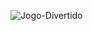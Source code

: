 ![Jogo-Divertido](https://github.com/casmarques05/Jogo-Divertido/assets/130240942/8848e4b8-0fa2-4d62-91fe-2624b80d07e5)
